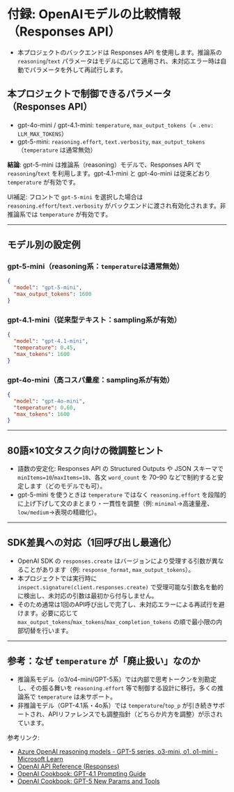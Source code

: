 # 付録: OpenAIモデルの比較情報（Responses API）

- 本プロジェクトのバックエンドは Responses API を使用します。推論系の `reasoning`/`text` パラメータはモデルに応じて適用され、未対応エラー時は自動でパラメータを外して再試行します。

## 本プロジェクトで制御できるパラメータ（Responses API）
- gpt-4o-mini / gpt-4.1-mini: `temperature`, `max_output_tokens`（= `.env: LLM_MAX_TOKENS`）
- gpt-5-mini: `reasoning.effort`, `text.verbosity`, `max_output_tokens`（`temperature` は通常無効）

**結論**: gpt-5-mini は推論系（reasoning）モデルで、Responses API で `reasoning`/`text` を利用します。gpt-4.1-mini と gpt-4o-mini は従来どおり `temperature` が有効です。

UI補足: フロントで `gpt-5-mini` を選択した場合は `reasoning.effort`/`text.verbosity` がバックエンドに渡され有効化されます。非推論系では `temperature` が有効です。

---

## モデル別の設定例

### gpt-5-mini（reasoning系：`temperature`は通常無効）
```json
{
  "model": "gpt-5-mini",
  "max_output_tokens": 1600
}
```

### gpt-4.1-mini（従来型テキスト：sampling系が有効）
```json
{
  "model": "gpt-4.1-mini",
  "temperature": 0.45,
  "max_tokens": 1600
}
```

### gpt-4o-mini（高コスパ量産：sampling系が有効）
```json
{
  "model": "gpt-4o-mini",
  "temperature": 0.60,
  "max_tokens": 1600
}
```

---

## 80語×10文タスク向けの微調整ヒント
- 語数の安定化: Responses API の Structured Outputs や JSON スキーマで `minItems=10`/`maxItems=10`、各文 `word_count` を 70–90 などで制約すると安定します（どのモデルでも可）。
- gpt-5-mini を使うときは `temperature` ではなく `reasoning.effort` を段階的に上げ下げして文のまとまり・一貫性を調整（例: `minimal`→高速量産、`low/medium`→表現の精緻化）。

---

## SDK差異への対応（1回呼び出し最適化）
- OpenAI SDK の `responses.create` はバージョンにより受理する引数が異なることがあります（例: `response_format`, `max_output_tokens`）。
- 本プロジェクトでは実行時に `inspect.signature(client.responses.create)` で受理可能な引数名を動的に検出し、未対応の引数は最初から付与しません。
- そのため通常は1回のAPI呼び出しで完了し、未対応エラーによる再試行を避けます。必要に応じて `max_output_tokens`/`max_tokens`/`max_completion_tokens` の順で最小限の内部切替を行います。

---

## 参考：なぜ `temperature` が「廃止扱い」なのか
- 推論系モデル（o3/o4-mini/GPT-5系）では内部で思考トークンを別勘定し、その振る舞いを `reasoning.effort` 等で制御する設計に移行。多くの推論系で `temperature` は未サポート。
- 非推論モデル（GPT-4.1系・4o系）では `temperature`/`top_p` が引き続きサポートされ、APIリファレンスでも調整指針（どちらか片方を調整）が示されています。

参考リンク:
- [Azure OpenAI reasoning models - GPT-5 series, o3-mini, o1, o1-mini - Microsoft Learn](https://learn.microsoft.com/en-us/azure/ai-foundry/openai/how-to/reasoning)
- [OpenAI API Reference (Responses)](https://platform.openai.com/docs/api-reference/responses-streaming/response/function_call_arguments)
- [OpenAI Cookbook: GPT-4.1 Prompting Guide](https://cookbook.openai.com/examples/gpt4-1_prompting_guide)
- [OpenAI Cookbook: GPT-5 New Params and Tools](https://cookbook.openai.com/examples/gpt-5/gpt-5_new_params_and_tools)
